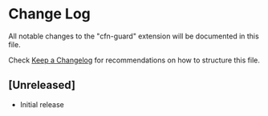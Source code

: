 # Change Log

All notable changes to the "cfn-guard" extension will be documented in this file.

Check [Keep a Changelog](http://keepachangelog.com/) for recommendations on how to structure this file.

## [Unreleased]

- Initial release